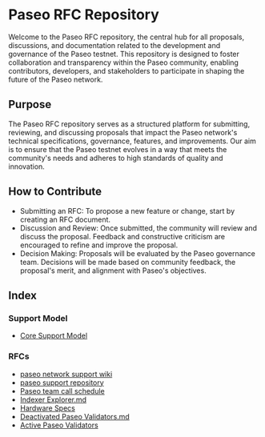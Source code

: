 # Paseo RFC Repository
Welcome to the Paseo RFC repository, the central hub for all proposals, discussions, and documentation related to the development and governance of the Paseo testnet. This repository is designed to foster collaboration and transparency within the Paseo community, enabling contributors, developers, and stakeholders to participate in shaping the future of the Paseo network.

## Purpose
The Paseo RFC repository serves as a structured platform for submitting, reviewing, and discussing proposals that impact the Paseo network's technical specifications, governance, features, and improvements. Our aim is to ensure that the Paseo testnet evolves in a way that meets the community's needs and adheres to high standards of quality and innovation.

## How to Contribute
- Submitting an RFC: To propose a new feature or change, start by creating an RFC document.
- Discussion and Review: Once submitted, the community will review and discuss the proposal. Feedback and constructive criticism are encouraged to refine and improve the proposal.
- Decision Making: Proposals will be evaluated by the Paseo governance team. Decisions will be made based on community feedback, the proposal's merit, and alignment with Paseo's objectives.

## Index

### Support Model
- [Core Support Model](https://github.com/paseo-network/paseo-rfcs/blob/main/rfcs/core-support-model.md)
  
### RFCs
- [paseo network support wiki](https://github.com/paseo-network/paseo-rfcs/blob/update-readme-index/rfcs/paseo-network-support-wiki.md)
- [paseo support repository](https://github.com/paseo-network/paseo-rfcs/blob/update-readme-index/rfcs/paseo-support-repository.md)
- [Paseo team call schedule](https://github.com/paseo-network/paseo-rfcs/blob/update-readme-index/rfcs/team-call-schedule.md)
- [Indexer Explorer.md](https://github.com/paseo-network/paseo-rfcs/blob/update-readme-index/rfcs/indexer-explorer.md)
- [Hardware Specs](https://github.com/paseo-network/paseo-rfcs/blob/update-readme-index/rfcs/Hardware_specs.md)
- [Deactivated Paseo Validators.md](https://github.com/paseo-network/paseo-rfcs/blob/update-readme-index/rfcs/Deactivated_Paseo_Validators.md)
- [Active Paseo Validators](https://github.com/paseo-network/paseo-rfcs/blob/update-readme-index/rfcs/Active_Paseo_Validators.md)


